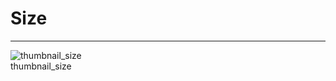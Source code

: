
# Size

---

  
![thumbnail_size](https://studio-assets.supernova.io/design-systems/27883/f37ec580-4466-42fe-ad59-59436b8a85f9.png)  
thumbnail_size  
